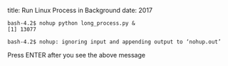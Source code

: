 title: Run Linux Process in Background
date: 2017

```
bash-4.2$ nohup python long_process.py &
[1] 13077

bash-4.2$ nohup: ignoring input and appending output to ‘nohup.out’
```
Press ENTER after you see the above message
